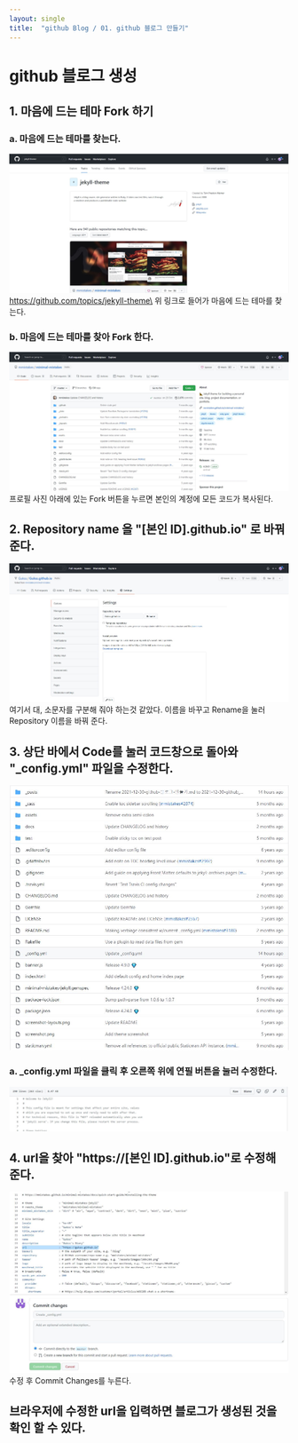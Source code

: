 ```yaml
---
layout: single
title:  "github Blog / 01. github 블로그 만들기"
---
```


# github 블로그 생성

## 1. 마음에 드는 테마 Fork 하기
### a. 마음에 드는 테마를 찾는다.
![마음에 드는 테마 찾기](../images/2021-12-30-01.JPG)
https://github.com/topics/jekyll-theme\
위 링크로 들어가 마음에 드는 테마를 찾는다.

### b. 마음에 드는 테마를 찾아 Fork 한다.
![마음에 드는 테마 Fork 하기](../images/2021-12-30-02.JPG)
프로필 사진 아래에 있는 Fork 버튼을 누르면 본인의 계정에 모든 코드가 복사된다.

## 2. Repository name 을 "[본인 ID].github.io" 로 바꿔준다.
![Repository name setting](../images/2021-12-30-03.JPG)
여기서 대, 소문자를 구분해 줘야 하는것 같았다.
이름을 바꾸고 Rename을 눌러 Repository 이름을 바꿔 준다.

## 3. 상단 바에서 Code를 눌러 코드창으로 돌아와 "_config.yml" 파일을 수정한다.
![Repository name setting](../images/2021-12-30-04.JPG)

### a. _config.yml 파일을 클릭 후 오른쪽 위에 연필 버튼을 눌러 수정한다.
![Repository name setting](../images/2021-12-30-05.JPG)

## 4. url을 찾아 "https://[본인 ID].github.io"로 수정해 준다.
![Repository name setting](../images/2021-12-30-06.JPG)
수정 후 Commit Changes를 누른다.

## 브라우저에 수정한 url을 입력하면 블로그가 생성된 것을 확인 할 수 있다.